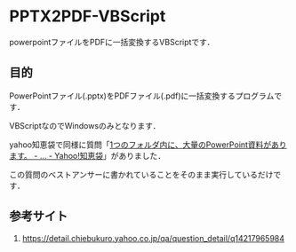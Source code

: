 # PPTX2PDF-VBScript
 powerpointファイルをPDFに一括変換するVBScriptです．

## 目的
PowerPointファイル(.pptx)をPDFファイル(.pdf)に一括変換するプログラムです．

VBScriptなのでWindowsのみとなります．

yahoo知恵袋で同様に質問「[1つのフォルダ内に、大量のPowerPoint資料があります。 - ... - Yahoo!知恵袋](https://detail.chiebukuro.yahoo.co.jp/qa/question_detail/q14217965984)」がありました．

この質問のベストアンサーに書かれていることをそのまま実行しているだけです．

## 参考サイト
1. https://detail.chiebukuro.yahoo.co.jp/qa/question_detail/q14217965984